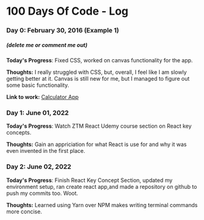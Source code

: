 # 100 Days Of Code - Log

### Day 0: February 30, 2016 (Example 1)
##### (delete me or comment me out)

**Today's Progress**: Fixed CSS, worked on canvas functionality for the app.

**Thoughts:** I really struggled with CSS, but, overall, I feel like I am slowly getting better at it. Canvas is still new for me, but I managed to figure out some basic functionality.

**Link to work:** [Calculator App](http://www.example.com)

### Day 1: June 01, 2022 


**Today's Progress**: Watch ZTM React Udemy course section on React key concepts.

**Thoughts:** Gain an appriciation for what React is use for and why it was even invented in the first place.

### Day 2: June 02, 2022 

**Today's Progress**: Finish React Key Concept Section, updated my environment setup, ran create react app,and made a repository on github to push my commits too. Woot. 

**Thoughts:** Learned using Yarn over NPM makes writing terminal commands more concise. 

